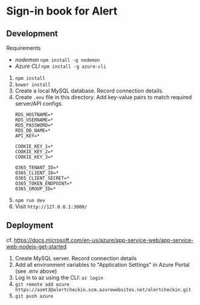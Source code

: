 # Sign-in book for Alert


## Development

Requirements
- *nodemon* `npm install -g nodemon`
- *Azure CLI* `npm install -g azure-cli`


1. `npm install`
2. `bower install`
3. Create a local MySQL database. Record connection details.
4. Create `.env` file in this directory. Add key-value pairs to match required server/API configs.
	```
	RDS_HOSTNAME=*
	RDS_USERNAME=*
	RDS_PASSWORD=*
	RDS_DB_NAME=*
	API_KEY=*

	COOKIE_KEY_1=*
	COOKIE_KEY_2=*
	COOKIE_KEY_3=*

	O365_TENANT_ID=*
	O365_CLIENT_ID=*
	O365_CLIENT_SECRET=*
	O365_TOKEN_ENDPOINT=*
	O365_GROUP_ID=*
	```
5. `npm run dev`
6. Visit `http://127.0.0.1:3000/`


## Deployment
cf. https://docs.microsoft.com/en-us/azure/app-service-web/app-service-web-nodejs-get-started
1. Create MySQL server. Record connection details
2. Add all environment variables to "Application Settings" in Azure Portal (see .env above)
3. Log in to az using the CLI: `az login`
4. `git remote add azure https://asmt3@alertcheckin.scm.azurewebsites.net/alertcheckin.git`
5. `git push azure`
